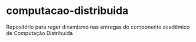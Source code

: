 # computacao-distribuida
Repositório para reger dinamismo nas entregas do componente acadêmico de Computação Distribuida
